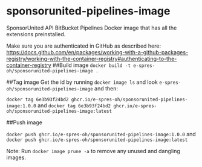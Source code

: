 # sponsorunited-pipelines-image
SponsorUnited API BitBucket Pipelines Docker image that has all the extensions preinstalled.

Make sure you are authenticated in GitHub as described here: https://docs.github.com/en/packages/working-with-a-github-packages-registry/working-with-the-container-registry#authenticating-to-the-container-registry
##Build image
`docker build -t e-spres-oh/sponsorunited-pipelines-image .`

##Tag image
Get the id by running `docker image ls` and look `e-spres-oh/sponsorunited-pipelines-image` and then:

`docker tag 6e3b93f24bd2 ghcr.io/e-spres-oh/sponsorunited-pipelines-image:1.0.0`
and
`docker tag 6e3b93f24bd2 ghcr.io/e-spres-oh/sponsorunited-pipelines-image:latest`

##Push image

`docker push ghcr.io/e-spres-oh/sponsorunited-pipelines-image:1.0.0`
and
`docker push ghcr.io/e-spres-oh/sponsorunited-pipelines-image:latest`

Note: Run `docker image prune -a` to remove any unused and dangling images.
